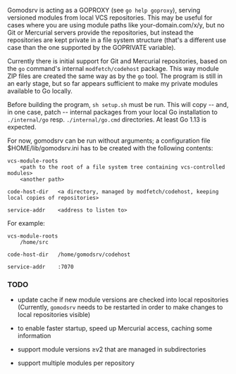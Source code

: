 Gomodsrv is acting as a GOPROXY (see `go help goproxy`),
serving versioned modules from local VCS repositories.
This may be useful for cases where you are using module paths like your-domain.com/x/y,
but no Git or Mercurial servers provide the repositories,
but instead the repositories are kept private in a file system structure
(that's a different use case than the one supported by the GOPRIVATE variable).

Currently there is initial support for Git and Mercurial repositories,
based on the `go` command's internal `modfetch/codehost` package.
This way module ZIP files are created the same way as by the `go` tool.
The program is still in an early stage,
but so far appears sufficient to make my private modules available to Go locally.

Before building the program, `sh setup.sh` must be run.
This will copy -- and, in one case, patch -- internal packages
from your local Go installation
to `./internal/go` resp. `./internal/go.cmd` directories.  At least Go 1.13 is expected.

For now, gomodsrv can be run without arguments;
a configuration file $HOME/lib/gomodsrv.ini has to be created with the following contents:

	vcs-module-roots
		<path to the root of a file system tree containing vcs-controlled modules>
		<another path>

	code-host-dir	<a directory, managed by modfetch/codehost, keeping local copies of repositories>

	service-addr	<address to listen to>

For example:

	vcs-module-roots
		/home/src

	code-host-dir	/home/gomodsrv/codehost

	service-addr	:7070


### TODO

-	update cache if new module versions are checked into local
	repositories (Currently, `gomodsrv` needs to be restarted in
	order to make changes to local repositories visible)

-	to enable faster startup, speed up Mercurial access, caching some information

-	support module versions ≥v2 that are managed in subdirectories

-	support multiple modules per repository
